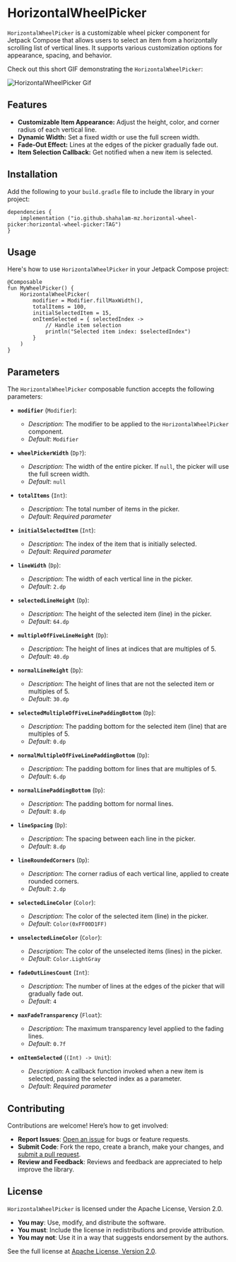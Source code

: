 # HorizontalWheelPicker

`HorizontalWheelPicker` is a customizable wheel picker component for Jetpack Compose that allows
users to select an item from a horizontally scrolling list of vertical lines. It supports various
customization options for appearance, spacing, and behavior.

Check out this short GIF demonstrating the `HorizontalWheelPicker`:

![HorizontalWheelPicker Gif](/media/horizontal-wheel-picker.gif)

## Features

- **Customizable Item Appearance:** Adjust the height, color, and corner radius of each vertical
  line.
- **Dynamic Width:** Set a fixed width or use the full screen width.
- **Fade-Out Effect:** Lines at the edges of the picker gradually fade out.
- **Item Selection Callback:** Get notified when a new item is selected.

## Installation

Add the following to your `build.gradle` file to include the library in your project:

    dependencies {
        implementation ("io.github.shahalam-mz.horizontal-wheel-picker:horizontal-wheel-picker:TAG")
    }

## Usage

Here's how to use `HorizontalWheelPicker` in your Jetpack Compose project:

    @Composable
    fun MyWheelPicker() {
        HorizontalWheelPicker(
            modifier = Modifier.fillMaxWidth(),
            totalItems = 100,
            initialSelectedItem = 15,
            onItemSelected = { selectedIndex ->
                // Handle item selection
                println("Selected item index: $selectedIndex")
            }
        )
    }

## Parameters

The `HorizontalWheelPicker` composable function accepts the following parameters:

- **`modifier`** (`Modifier`):
    - *Description*: The modifier to be applied to the `HorizontalWheelPicker` component.
    - *Default*: `Modifier`

- **`wheelPickerWidth`** (`Dp?`):
    - *Description*: The width of the entire picker. If `null`, the picker will use the full screen width.
    - *Default*: `null`

- **`totalItems`** (`Int`):
    - *Description*: The total number of items in the picker.
    - *Default*: *Required parameter*

- **`initialSelectedItem`** (`Int`):
    - *Description*: The index of the item that is initially selected.
    - *Default*: *Required parameter*

- **`lineWidth`** (`Dp`):
    - *Description*: The width of each vertical line in the picker.
    - *Default*: `2.dp`

- **`selectedLineHeight`** (`Dp`):
    - *Description*: The height of the selected item (line) in the picker.
    - *Default*: `64.dp`

- **`multipleOfFiveLineHeight`** (`Dp`):
    - *Description*: The height of lines at indices that are multiples of 5.
    - *Default*: `40.dp`

- **`normalLineHeight`** (`Dp`):
    - *Description*: The height of lines that are not the selected item or multiples of 5.
    - *Default*: `30.dp`

- **`selectedMultipleOfFiveLinePaddingBottom`** (`Dp`):
    - *Description*: The padding bottom for the selected item (line) that are multiples of 5.
    - *Default*: `0.dp`

- **`normalMultipleOfFiveLinePaddingBottom`** (`Dp`):
    - *Description*: The padding bottom for lines that are multiples of 5.
    - *Default*: `6.dp`

- **`normalLinePaddingBottom`** (`Dp`):
    - *Description*: The padding bottom for normal lines.
    - *Default*: `8.dp`

- **`lineSpacing`** (`Dp`):
    - *Description*: The spacing between each line in the picker.
    - *Default*: `8.dp`

- **`lineRoundedCorners`** (`Dp`):
    - *Description*: The corner radius of each vertical line, applied to create rounded corners.
    - *Default*: `2.dp`

- **`selectedLineColor`** (`Color`):
    - *Description*: The color of the selected item (line) in the picker.
    - *Default*: `Color(0xFF00D1FF)`

- **`unselectedLineColor`** (`Color`):
    - *Description*: The color of the unselected items (lines) in the picker.
    - *Default*: `Color.LightGray`

- **`fadeOutLinesCount`** (`Int`):
    - *Description*: The number of lines at the edges of the picker that will gradually fade out.
    - *Default*: `4`

- **`maxFadeTransparency`** (`Float`):
    - *Description*: The maximum transparency level applied to the fading lines.
    - *Default*: `0.7f`

- **`onItemSelected`** (`(Int) -> Unit`):
    - *Description*: A callback function invoked when a new item is selected, passing the selected index as a parameter.
    - *Default*: *Required parameter*

## Contributing

Contributions are welcome! Here’s how to get involved:

- **Report Issues**: [Open an issue](https://github.com/shahalam-mz/horizontal-wheel-picker/issues) for bugs or feature requests.
- **Submit Code**: Fork the repo, create a branch, make your changes, and [submit a pull request](https://github.com/shahalam-mz/horizontal-wheel-picker/pulls).
- **Review and Feedback**: Reviews and feedback are appreciated to help improve the library.

## License

`HorizontalWheelPicker` is licensed under the Apache License, Version 2.0.

- **You may**: Use, modify, and distribute the software.
- **You must**: Include the license in redistributions and provide attribution.
- **You may not**: Use it in a way that suggests endorsement by the authors.

See the full license at [Apache License, Version 2.0](http://www.apache.org/licenses/LICENSE-2.0).
